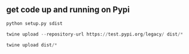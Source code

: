 ## get code up and running on Pypi

```python
python setup.py sdist
```

```python
twine upload --repository-url https://test.pypi.org/legacy/ dist/*
```

```python
twine upload dist/*
```
